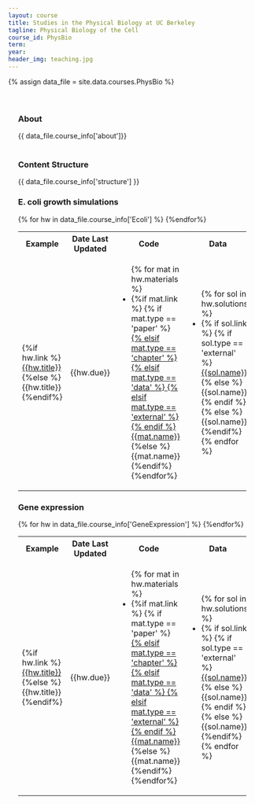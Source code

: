 ```yaml
---
layout: course
title: Studies in the Physical Biology at UC Berkeley 
tagline: Physical Biology of the Cell
course_id: PhysBio
term: 
year: 
header_img: teaching.jpg
---
```

{% assign data_file = site.data.courses.PhysBio %}


<div class='full'>
<div class="row" style="padding: 20px;">
<h3 class="banner"> About </h3>
{{ data_file.course_info['about']}}
<br/>
<br/>

<h3 class="banner"> Content Structure </h3>
{{ data_file.course_info['structure'] }}


<h3 class="banner"> E. coli growth simulations </h3>
<div>
<table>
<tr>
  <th><b>Example</b></th>
  <th><b>Date Last Updated </b></th>
  <th><b>Code</b></th>
  <th><b>Data</b></th>  
</tr>
{% for hw in data_file.course_info['Ecoli'] %}
<tr>
  <td>{%if hw.link %}<a href="{{site.baseurl}}/courses/{{page.course_id}}/{{page.year}}/hw/{{hw.link}}">{{hw.title}}</a>{%else %}{{hw.title}}{%endif%}</td>
  <td> {{hw.due}} </td>
  <td>
  <ul>
  {% for mat in hw.materials %}
  <li>
  {%if mat.link %}
    {% if mat.type == 'paper' %}
    <a href="{{site.baseurl}}/courses/papers/{{mat.link}}">
    {% elsif mat.type == 'chapter' %}
    <a href="{{site.baseurl}}/courses/chapters/{{mat.link}}">
    {% elsif mat.type == 'data' %}
    <a href="{{site.baseurl}}/courses/data/{{mat.link}}">
    {% elsif mat.type == 'external' %}
    <a href="{{mat.link}}">
    {% endif %}
  {{mat.name}}</a></li>
  {%else %}
  {{mat.name}}</li>
  {%endif%}
  {%endfor%}
  </ul>
  </td>
  <td> 
    <ul>
    {% for sol in hw.solutions %}
    <li>
    {% if sol.link %}
    {% if sol.type == 'external' %}
    <a href="{{sol.link}}"> {{sol.name}}</a></li> 
    {% else %}
    {{sol.name}}</li>
    {% endif %}
    {% else %}
    {{sol.name}}</li>
    {%endif%}
    {% endfor %}
    </ul></td>

</tr>
{%endfor%}
</table>

<h3 class="banner"> Gene expression  </h3>
<div>
<table>
<tr>
  <th><b>Example</b></th>
  <th><b>Date Last Updated </b></th>
  <th><b>Code</b></th>
  <th><b>Data</b></th>  
</tr>
{% for hw in data_file.course_info['GeneExpression'] %}
<tr>
  <td>{%if hw.link %}<a href="{{site.baseurl}}/courses/{{page.course_id}}/{{page.year}}/hw/{{hw.link}}">{{hw.title}}</a>{%else %}{{hw.title}}{%endif%}</td>
  <td> {{hw.due}} </td>
  <td>
  <ul>
  {% for mat in hw.materials %}
  <li>
  {%if mat.link %}
    {% if mat.type == 'paper' %}
    <a href="{{site.baseurl}}/courses/papers/{{mat.link}}">
    {% elsif mat.type == 'chapter' %}
    <a href="{{site.baseurl}}/courses/chapters/{{mat.link}}">
    {% elsif mat.type == 'data' %}
    <a href="{{site.baseurl}}/courses/data/{{mat.link}}">
    {% elsif mat.type == 'external' %}
    <a href="{{mat.link}}">
    {% endif %}
  {{mat.name}}</a></li>
  {%else %}
  {{mat.name}}</li>
  {%endif%}
  {%endfor%}
  </ul>
  </td>
  <td> 
    <ul>
    {% for sol in hw.solutions %}
    <li>
    {% if sol.link %}
    {% if sol.type == 'external' %}
    <a href="{{sol.link}}"> {{sol.name}}</a></li> 
    {% else %}
    {{sol.name}}</li>
    {% endif %}
    {% else %}
    {{sol.name}}</li>
    {%endif%}
    {% endfor %}
    </ul></td>

</tr>
{%endfor%}
</table>




